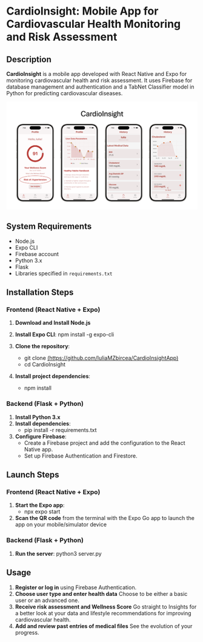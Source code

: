 # CardioInsight: Mobile App for Cardiovascular Health Monitoring and Risk Assessment

## Description
**CardioInsight** is a mobile app developed with React Native and Expo for monitoring cardiovascular health and risk assessment. It uses Firebase for database management and authentication and a TabNet Classifier model in Python for predicting cardiovascular diseases.

![CardioInsight App](mockup/layout.png "CardioInsight App Screenshot")

## System Requirements
- Node.js
- Expo CLI
- Firebase account
- Python 3.x
- Flask
- Libraries specified in `requirements.txt`

## Installation Steps

### Frontend (React Native + Expo)

1. **Download and Install Node.js**
2. **Install Expo CLI**:
   npm install -g expo-cli
4. **Clone the repository**:
    - git clone [(https://github.com/IuliaMZbircea/CardioInsightApp)](https://github.com/IuliaMZbircea/CardioInsightApp)
    - cd CardioInsight

5. **Install project dependencies**:
    - npm install

### Backend (Flask + Python)

1. **Install Python 3.x**
3. **Install dependencies**:
    - pip install -r requirements.txt
4. **Configure Firebase**:
    - Create a Firebase project and add the configuration to the React Native app.
    - Set up Firebase Authentication and Firestore.
## Launch Steps

### Frontend (React Native + Expo)

1. **Start the Expo app**:
    - npx expo start
2. **Scan the QR code** from the terminal with the Expo Go app to launch the app on your mobile/simulator device

### Backend (Flask + Python)

1. **Run the server**:
    python3 server.py

## Usage

1. **Register or log in** using Firebase Authentication.
2. **Choose user type and enter health data** Choose to be either a basic user or an advanced one.
3. **Receive risk assessment and Wellness Score** Go straight to Insights for a better look at your data and lifestyle recommendations for improving cardiovascular health.
4. **Add and review past entries of medical files** See the evolution of your progress.

